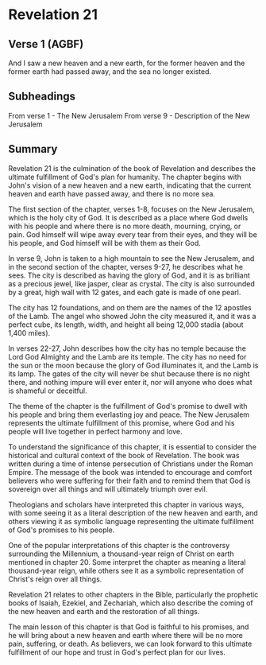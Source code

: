 # Revelation 21

## Verse 1 (AGBF)

And I saw a new heaven and a new earth, for the former heaven and the former earth had passed away, and the sea no longer existed.

## Subheadings

From verse 1 - The New Jerusalem
From verse 9 - Description of the New Jerusalem

## Summary

Revelation 21 is the culmination of the book of Revelation and describes the ultimate fulfillment of God's plan for humanity. The chapter begins with John's vision of a new heaven and a new earth, indicating that the current heaven and earth have passed away, and there is no more sea.

The first section of the chapter, verses 1-8, focuses on the New Jerusalem, which is the holy city of God. It is described as a place where God dwells with his people and where there is no more death, mourning, crying, or pain. God himself will wipe away every tear from their eyes, and they will be his people, and God himself will be with them as their God.

In verse 9, John is taken to a high mountain to see the New Jerusalem, and in the second section of the chapter, verses 9-27, he describes what he sees. The city is described as having the glory of God, and it is as brilliant as a precious jewel, like jasper, clear as crystal. The city is also surrounded by a great, high wall with 12 gates, and each gate is made of one pearl.

The city has 12 foundations, and on them are the names of the 12 apostles of the Lamb. The angel who showed John the city measured it, and it was a perfect cube, its length, width, and height all being 12,000 stadia (about 1,400 miles).

In verses 22-27, John describes how the city has no temple because the Lord God Almighty and the Lamb are its temple. The city has no need for the sun or the moon because the glory of God illuminates it, and the Lamb is its lamp. The gates of the city will never be shut because there is no night there, and nothing impure will ever enter it, nor will anyone who does what is shameful or deceitful.

The theme of the chapter is the fulfillment of God's promise to dwell with his people and bring them everlasting joy and peace. The New Jerusalem represents the ultimate fulfillment of this promise, where God and his people will live together in perfect harmony and love.

To understand the significance of this chapter, it is essential to consider the historical and cultural context of the book of Revelation. The book was written during a time of intense persecution of Christians under the Roman Empire. The message of the book was intended to encourage and comfort believers who were suffering for their faith and to remind them that God is sovereign over all things and will ultimately triumph over evil.

Theologians and scholars have interpreted this chapter in various ways, with some seeing it as a literal description of the new heaven and earth, and others viewing it as symbolic language representing the ultimate fulfillment of God's promises to his people.

One of the popular interpretations of this chapter is the controversy surrounding the Millennium, a thousand-year reign of Christ on earth mentioned in chapter 20. Some interpret the chapter as meaning a literal thousand-year reign, while others see it as a symbolic representation of Christ's reign over all things.

Revelation 21 relates to other chapters in the Bible, particularly the prophetic books of Isaiah, Ezekiel, and Zechariah, which also describe the coming of the new heaven and earth and the restoration of all things.

The main lesson of this chapter is that God is faithful to his promises, and he will bring about a new heaven and earth where there will be no more pain, suffering, or death. As believers, we can look forward to this ultimate fulfillment of our hope and trust in God's perfect plan for our lives.